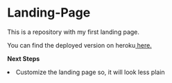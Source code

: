 # Landing-Page

This is a repository with my first landing page.

You can find the deployed version on heroku<a href="https://quiet-everglades-41816.herokuapp.com/"> here.</a>


**Next Steps**
<li>Customize the landing page so, it will look less plain</li>
